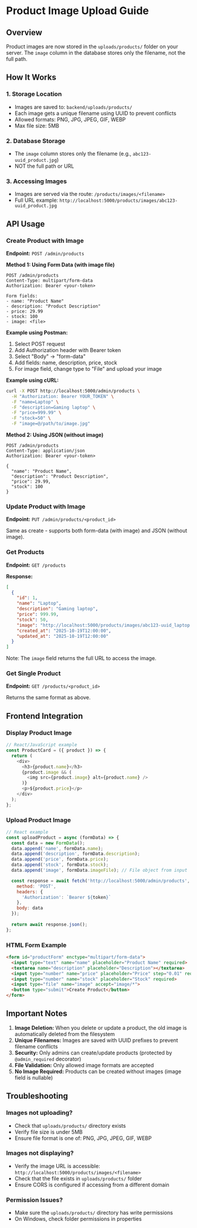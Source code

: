 # Product Image Upload Guide

## Overview
Product images are now stored in the `uploads/products/` folder on your server. The `image` column in the database stores only the filename, not the full path.

## How It Works

### 1. **Storage Location**
- Images are saved to: `backend/uploads/products/`
- Each image gets a unique filename using UUID to prevent conflicts
- Allowed formats: PNG, JPG, JPEG, GIF, WEBP
- Max file size: 5MB

### 2. **Database Storage**
- The `image` column stores only the filename (e.g., `abc123-uuid_product.jpg`)
- NOT the full path or URL

### 3. **Accessing Images**
- Images are served via the route: `/products/images/<filename>`
- Full URL example: `http://localhost:5000/products/images/abc123-uuid_product.jpg`

## API Usage

### Create Product with Image

**Endpoint:** `POST /admin/products`

**Method 1: Using Form Data (with image file)**
```http
POST /admin/products
Content-Type: multipart/form-data
Authorization: Bearer <your-token>

Form fields:
- name: "Product Name"
- description: "Product Description"
- price: 29.99
- stock: 100
- image: <file>
```

**Example using Postman:**
1. Select POST request
2. Add Authorization header with Bearer token
3. Select "Body" → "form-data"
4. Add fields: name, description, price, stock
5. For image field, change type to "File" and upload your image

**Example using cURL:**
```bash
curl -X POST http://localhost:5000/admin/products \
  -H "Authorization: Bearer YOUR_TOKEN" \
  -F "name=Laptop" \
  -F "description=Gaming laptop" \
  -F "price=999.99" \
  -F "stock=50" \
  -F "image=@/path/to/image.jpg"
```

**Method 2: Using JSON (without image)**
```http
POST /admin/products
Content-Type: application/json
Authorization: Bearer <your-token>

{
  "name": "Product Name",
  "description": "Product Description",
  "price": 29.99,
  "stock": 100
}
```

### Update Product with Image

**Endpoint:** `PUT /admin/products/<product_id>`

Same as create - supports both form-data (with image) and JSON (without image).

### Get Products

**Endpoint:** `GET /products`

**Response:**
```json
[
  {
    "id": 1,
    "name": "Laptop",
    "description": "Gaming laptop",
    "price": 999.99,
    "stock": 50,
    "image": "http://localhost:5000/products/images/abc123-uuid_laptop.jpg",
    "created_at": "2025-10-19T12:00:00",
    "updated_at": "2025-10-19T12:00:00"
  }
]
```

Note: The `image` field returns the full URL to access the image.

### Get Single Product

**Endpoint:** `GET /products/<product_id>`

Returns the same format as above.

## Frontend Integration

### Display Product Image
```javascript
// React/JavaScript example
const ProductCard = ({ product }) => {
  return (
    <div>
      <h3>{product.name}</h3>
      {product.image && (
        <img src={product.image} alt={product.name} />
      )}
      <p>${product.price}</p>
    </div>
  );
};
```

### Upload Product Image
```javascript
// React example
const uploadProduct = async (formData) => {
  const data = new FormData();
  data.append('name', formData.name);
  data.append('description', formData.description);
  data.append('price', formData.price);
  data.append('stock', formData.stock);
  data.append('image', formData.imageFile); // File object from input

  const response = await fetch('http://localhost:5000/admin/products', {
    method: 'POST',
    headers: {
      'Authorization': `Bearer ${token}`
    },
    body: data
  });
  
  return await response.json();
};
```

### HTML Form Example
```html
<form id="productForm" enctype="multipart/form-data">
  <input type="text" name="name" placeholder="Product Name" required>
  <textarea name="description" placeholder="Description"></textarea>
  <input type="number" name="price" placeholder="Price" step="0.01" required>
  <input type="number" name="stock" placeholder="Stock" required>
  <input type="file" name="image" accept="image/*">
  <button type="submit">Create Product</button>
</form>
```

## Important Notes

1. **Image Deletion:** When you delete or update a product, the old image is automatically deleted from the filesystem
2. **Unique Filenames:** Images are saved with UUID prefixes to prevent filename conflicts
3. **Security:** Only admins can create/update products (protected by `@admin_required` decorator)
4. **File Validation:** Only allowed image formats are accepted
5. **No Image Required:** Products can be created without images (image field is nullable)

## Troubleshooting

### Images not uploading?
- Check that `uploads/products/` directory exists
- Verify file size is under 5MB
- Ensure file format is one of: PNG, JPG, JPEG, GIF, WEBP

### Images not displaying?
- Verify the image URL is accessible: `http://localhost:5000/products/images/<filename>`
- Check that the file exists in `uploads/products/` folder
- Ensure CORS is configured if accessing from a different domain

### Permission Issues?
- Make sure the `uploads/products/` directory has write permissions
- On Windows, check folder permissions in properties
